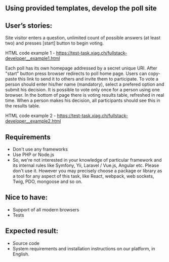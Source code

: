 ## Using provided templates, develop the poll site

## User’s stories:

Site visitor enters a question, unlimited count of possible answers (at least two) and presses [start] button to begin voting.

HTML code example 1 - https://test-task.xiag.ch/fullstack-developer__example1.html

Each poll has its own homepage addressed by a secret unique URI. After "start" button press browser redirects to poll home page. Users can copy-paste this link to send it to others and invite them to participate.
To vote a person should enter his/her name (mandatory), select a prefered option and submit his decision. It is possible to vote only once for a person using one browser. In the bottom of page there is voting results table, refreshed in real time. When a person makes his decision, all participants should see this in the results table.

HTML code example 2 - https://test-task.xiag.ch/fullstack-developer__example2.html

## Requirements
* Don't use any frameworks
* Use PHP or Node.js
* So, we're not interested in your knowledge of particular framework and its internal rules like Symfony, Yii, Laravel / Vue.js, Angular etc. Please don't use it. However you may precisely choose a package or library as a tool for any aspect of this task, like React, webpack, web sockets, Twig, PDO, mongoose and so on.


## Nice to have:
* Support of all modern browsers
* Tests

## Expected result:
* Source code
* System requirements and installation instructions on our platform, in English.
